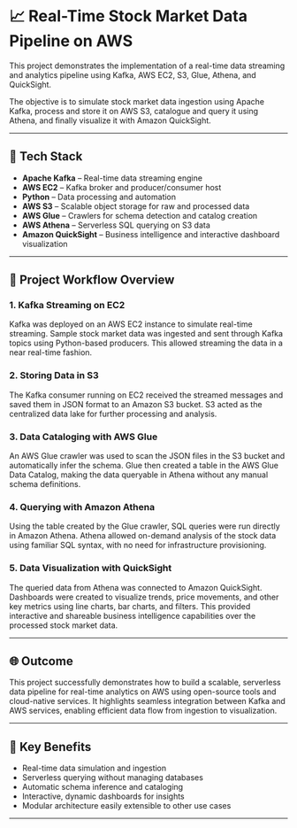 # 📈 Real-Time Stock Market Data Pipeline on AWS

This project demonstrates the implementation of a real-time data streaming and analytics pipeline using Kafka, AWS EC2, S3, Glue, Athena, and QuickSight.

The objective is to simulate stock market data ingestion using Apache Kafka, process and store it on AWS S3, catalogue and query it using Athena, and finally visualize it with Amazon QuickSight.

---

## 🧰 Tech Stack

- **Apache Kafka** – Real-time data streaming engine
- **AWS EC2** – Kafka broker and producer/consumer host
- **Python** – Data processing and automation
- **AWS S3** – Scalable object storage for raw and processed data
- **AWS Glue** – Crawlers for schema detection and catalog creation
- **AWS Athena** – Serverless SQL querying on S3 data
- **Amazon QuickSight** – Business intelligence and interactive dashboard visualization

---

## 🚀 Project Workflow Overview

### 1. **Kafka Streaming on EC2**
Kafka was deployed on an AWS EC2 instance to simulate real-time streaming. Sample stock market data was ingested and sent through Kafka topics using Python-based producers. This allowed streaming the data in a near real-time fashion.

### 2. **Storing Data in S3**
The Kafka consumer running on EC2 received the streamed messages and saved them in JSON format to an Amazon S3 bucket. S3 acted as the centralized data lake for further processing and analysis.

### 3. **Data Cataloging with AWS Glue**
An AWS Glue crawler was used to scan the JSON files in the S3 bucket and automatically infer the schema. Glue then created a table in the AWS Glue Data Catalog, making the data queryable in Athena without any manual schema definitions.

### 4. **Querying with Amazon Athena**
Using the table created by the Glue crawler, SQL queries were run directly in Amazon Athena. Athena allowed on-demand analysis of the stock data using familiar SQL syntax, with no need for infrastructure provisioning.

### 5. **Data Visualization with QuickSight**
The queried data from Athena was connected to Amazon QuickSight. Dashboards were created to visualize trends, price movements, and other key metrics using line charts, bar charts, and filters. This provided interactive and shareable business intelligence capabilities over the processed stock market data.

---

## 🌐 Outcome

This project successfully demonstrates how to build a scalable, serverless data pipeline for real-time analytics on AWS using open-source tools and cloud-native services. It highlights seamless integration between Kafka and AWS services, enabling efficient data flow from ingestion to visualization.

---

## 📌 Key Benefits

- Real-time data simulation and ingestion
- Serverless querying without managing databases
- Automatic schema inference and cataloging
- Interactive, dynamic dashboards for insights
- Modular architecture easily extensible to other use cases

---




